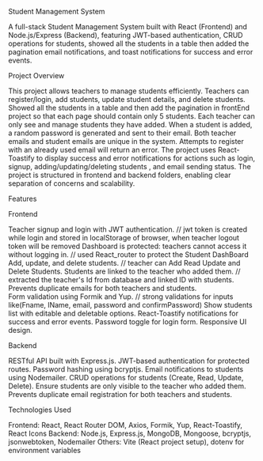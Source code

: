 Student Management System

A full-stack Student Management System built with React (Frontend) and Node.js/Express (Backend), featuring JWT-based authentication, 
CRUD operations for students, showed all the students in a table then added the pagination email notifications, and toast notifications for success and error events.


Project Overview


This project allows teachers to manage students efficiently. Teachers can register/login, add students, update student details, and delete students. Showed all the students in a table 
and then add the pagination in frontEnd project so that each page should contain only 5 students.
Each teacher can only see and manage students they have added. When a student is added, a random password is generated and sent to their email.
Both teacher emails and student emails are unique in the system. Attempts to register with an already used email will return an error.
The project uses React-Toastify to display success and error notifications for actions such as login, signup, adding/updating/deleting students , and email sending status.
The project is structured in frontend and backend folders, enabling clear separation of concerns and scalability.



Features



Frontend



Teacher signup and login with JWT authentication.                    // jwt token is created while login and stored in localStorage of browser, when teacher logout token will be removed
Dashboard is protected: teachers cannot access it without logging in.        // used React_router to protect the Student DashBoard 
Add, update, and delete students.                                            // teacher can Add Read Update and Delete Students.
Students are linked to the teacher who added them.                           // extracted the teacher's Id from database and linked ID with students.
Prevents duplicate emails for both teachers and students.                    
Form validation using Formik and Yup.                                        // strong validations for inputs like(Fname, lName, email, password and confirmPassword) 
Show students list with editable and deletable options.
React-Toastify notifications for success and error events.
Password toggle for login form.
Responsive UI design.



Backend


RESTful API built with Express.js.
JWT-based authentication for protected routes.
Password hashing using bcryptjs.
Email notifications to students using Nodemailer.
CRUD operations for students (Create, Read, Update, Delete).
Ensure students are only visible to the teacher who added them.
Prevents duplicate email registration for both teachers and students.



Technologies Used


Frontend: React, React Router DOM, Axios, Formik, Yup, React-Toastify, React Icons
Backend: Node.js, Express.js, MongoDB, Mongoose, bcryptjs, jsonwebtoken, Nodemailer
Others: Vite (React project setup), dotenv for environment variables
